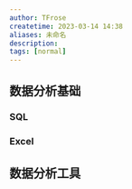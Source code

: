 ```yaml
---
author: TFrose
createtime: 2023-03-14 14:38
aliases: 未命名
description:
tags: [normal]
---
```


## 数据分析基础
### SQL
### Excel


## 数据分析工具
